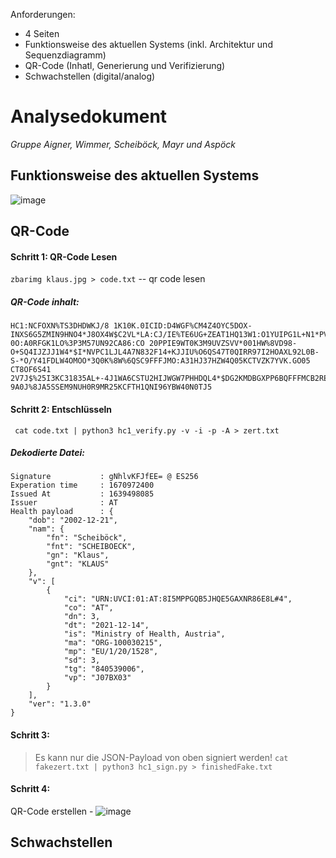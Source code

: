Anforderungen: 

* 4 Seiten
* Funktionsweise des aktuellen Systems (inkl. Architektur und Sequenzdiagramm)
* QR-Code (Inhatl, Generierung und Verifizierung)
* Schwachstellen (digital/analog)

# Analysedokument 

*Gruppe Aigner, Wimmer, Scheiböck, Mayr und Aspöck*

## Funktionsweise des aktuellen Systems

![image](https://user-images.githubusercontent.com/44428493/154077280-325734ce-d0c9-4433-8123-3ad4eedf71cd.png)


## QR-Code

#### Schritt 1: QR-Code Lesen
``` zbarimg klaus.jpg > code.txt ``` -- qr code lesen

##### QR-Code inhalt:
```
HC1:NCFOXN%TS3DHDWKJ/8 1K10K.0ICID:D4WGF%CM4Z4OYC5DOX-INXS6G5ZMIN9HNO4*J8OX4W$C2VL*LA:CJ/IE%TE6UG+ZEAT1HQ13W1:O1YUIPG1L+N1*PVD4WYH6IAXPMGAG5QNG.87/GYE9/MV*/R*LPLV2GHKW/F3IKJ5QH*AA:GP/HX*AO2K-0O:A0RFGK1LO%3P3M57UN92CA86:CO 20PPIE9WT0K3M9UVZSVV*001HW%8VD98-O+SQ4IJZJJ1W4*$I*NVPC1LJL4A7N832F14+KJJIU%O6QS47T0QIRR97I2HOAXL92L0B-S-*O/Y41FDLW4OMOO*3Q0K%8W%6QSC9FFFJMO:A31HJ37HZW4Q05KCTVZK7YVK.GO05 CT8OF6S41 2V7J$%25I3KC31835AL+-4J1WA6CSTU2HIJWGW7PHHDQL4*$DG2KMDBGXPP6BQFFFMCB2REXK9XUT.OLZO4Q3NZDGW1RRMKPR8X1A 9A0J%8JA5SSEM9NUH0R9MR25KCFTH1QNI96YBW40N0TJ5
```

#### Schritt 2: Entschlüsseln

```
 cat code.txt | python3 hc1_verify.py -v -i -p -A > zert.txt
```

##### Dekodierte Datei:
```
Signature           : gNhlvKFJfEE= @ ES256
Experation time     : 1670972400
Issued At           : 1639498085
Issuer              : AT
Health payload      : {
    "dob": "2002-12-21",
    "nam": {
        "fn": "Scheiböck",
        "fnt": "SCHEIBOECK",
        "gn": "Klaus",
        "gnt": "KLAUS"
    },
    "v": [
        {
            "ci": "URN:UVCI:01:AT:8I5MPPGQB5JHQE5GAXNR86E8L#4",
            "co": "AT",
            "dn": 3,
            "dt": "2021-12-14",
            "is": "Ministry of Health, Austria",
            "ma": "ORG-100030215",
            "mp": "EU/1/20/1528",
            "sd": 3,
            "tg": "840539006",
            "vp": "J07BX03"
        }
    ],
    "ver": "1.3.0"
}
```

#### Schritt 3: 
> Es kann nur die JSON-Payload von oben signiert werden!
```cat fakezert.txt | python3 hc1_sign.py > finishedFake.txt```

#### Schritt 4:
QR-Code erstellen - ![image](https://user-images.githubusercontent.com/44428493/154083705-ba1d03b6-e0bf-41b6-ab9a-eb515303d24f.png)


## Schwachstellen

